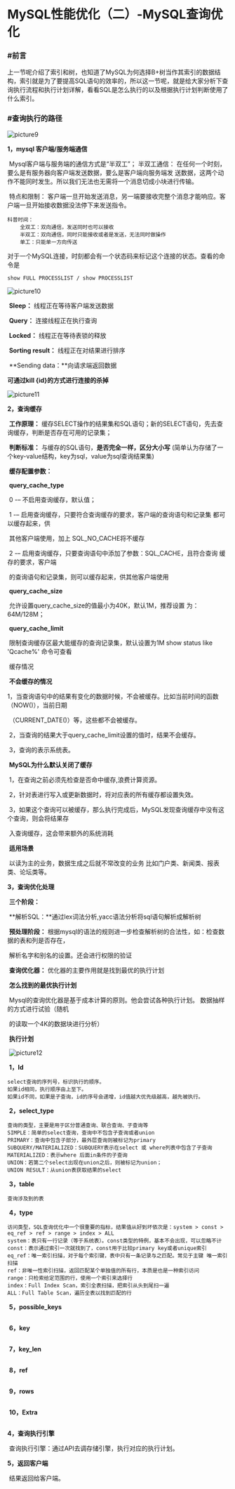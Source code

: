 # MySQL性能优化（二）-MySQL查询优化

### #前言

​	上一节呢介绍了索引和树，也知道了MySQL为何选择B+树当作其索引的数据结构，索引就是为了要提高SQL语句的效率的，所以这一节呢，就是给大家分析下查询执行流程和执行计划详解，看看SQL是怎么执行的以及根据执行计划判断使用了什么索引。



### #查询执行的路径

![picture9](D:\Skill\Git\Repository\Notebook\MysqlPerformanceOptimization\images\picture9.png)

**1，mysql 客户端/服务端通信** 

​	Mysql客户端与服务端的通信方式是“半双工”； 半双工通信： 在任何一个时刻，要么是有服务器向客户端发送数据，要么是客户端向服务端发 送数据，这两个动作不能同时发生。所以我们无法也无需将一个消息切成小块进行传输。

​	特点和限制： 客户端一旦开始发送消息，另一端要接收完整个消息才能响应。客户端一旦开始接收数据没法停下来发送指令。 

```Text
科普时间：
	全双工：双向通信，发送同时也可以接收 
	半双工：双向通信，同时只能接收或者是发送，无法同时做操作 
	单工：只能单一方向传送 
```

​	对于一个MySQL连接，时刻都会有一个状态码来标记这个连接的状态。查看的命令是

```mysql
show FULL PROCESSLIST / show PROCESSLIST
```

![picture10](D:\Skill\Git\Repository\Notebook\MysqlPerformanceOptimization\images\picture10.png)

​	**Sleep：** 线程正在等待客户端发送数据

​	**Query：** 连接线程正在执行查询

​	**Locked：** 线程正在等待表锁的释放

​	**Sorting result：** 线程正在对结果进行排序

​	**Sending data：**向请求端返回数据

**可通过kill {id}的方式进行连接的杀掉**

![picture11](D:\Skill\Git\Repository\Notebook\MysqlPerformanceOptimization\images\picture11.png)



**2，查询缓存** 

​	**工作原理：** 缓存SELECT操作的结果集和SQL语句；新的SELECT语句，先去查询缓存，判断是否存在可用的记录集；

​	**判断标准：** 与缓存的SQL语句，**是否完全一样，区分大小写** (简单认为存储了一个key-value结构，key为sql，value为sql查询结果集)

​	**缓存配置参数：**

​		**query_cache_type** 

​			0 -– 不启用查询缓存，默认值；

​			1 -– 启用查询缓存，只要符合查询缓存的要求，客户端的查询语句和记录集 都可以缓存起来，供

​				其他客户端使用，加上 SQL_NO_CACHE将不缓存 

​			2 -– 启用查询缓存，只要查询语句中添加了参数：SQL_CACHE，且符合查询 缓存的要求，客户端

​				的查询语句和记录集，则可以缓存起来，供其他客户端使用 

​		**query_cache_size** 

​			允许设置query_cache_size的值最小为40K，默认1M，推荐设置 为：64M/128M；

​		**query_cache_limit** 

​			限制查询缓存区最大能缓存的查询记录集，默认设置为1M show status like 'Qcache%' 命令可查看

​			缓存情况

​	**不会缓存的情况**

​		1，当查询语句中的结果有变化的数据时候，不会被缓存。比如当前时间的函数（NOW()），当前日期

​			（CURRENT_DATE()）等，这些都不会被缓存。

​		2，当查询的结果大于query_cache_limit设置的值时，结果不会缓存。

​		3，查询的表示系统表。

​	**MySQL为什么默认关闭了缓存**

​		1，在查询之前必须先检查是否命中缓存,浪费计算资源。

​		2，针对表进行写入或更新数据时，将对应表的所有缓存都设置失效。

​		3，如果这个查询可以被缓存，那么执行完成后，MySQL发现查询缓存中没有这 个查询，则会将结果存

​			入查询缓存，这会带来额外的系统消耗

​	**适用场景**

​		以读为主的业务，数据生成之后就不常改变的业务 比如门户类、新闻类、报表类、论坛类等。

**3，查询优化处理** 

​	**三个阶段：**

​		**解析SQL：**通过lex词法分析,yacc语法分析将sql语句解析成解析树 

​		**预处理阶段：** 根据mysql的语法的规则进一步检查解析树的合法性，如：检查数据的表和列是否存在，

​					解析名字和别名的设置。还会进行权限的验证 

​		**查询优化器：** 优化器的主要作用就是找到最优的执行计划

​	**怎么找到的最优执行计划**

​		Mysql的查询优化器是基于成本计算的原则。他会尝试各种执行计划。 数据抽样的方式进行试验（随机

​		的读取一个4K的数据块进行分析）​	

​	**执行计划**

​		![picture12](D:\Skill\Git\Repository\Notebook\MysqlPerformanceOptimization\images\picture12.png)

​		**1，Id**

```Text
select查询的序列号，标识执行的顺序。
如果id相同，执行顺序由上至下。
如果id不同，如果是子查询，id的序号会递增，id值越大优先级越高，越先被执行。
```

​		**2，select_type**

```Text
查询的类型，主要是用于区分普通查询、联合查询、子查询等
SIMPLE：简单的select查询，查询中不包含子查询或者union 
PRIMARY：查询中包含子部分，最外层查询则被标记为primary 
SUBQUERY/MATERIALIZED：SUBQUERY表示在select 或 where列表中包含了子查询 
MATERIALIZED：表示where 后面in条件的子查询 
UNION：若第二个select出现在union之后，则被标记为union； 
UNION RESULT：从union表获取结果的select
```

​		**3，table**

```Text
查询涉及到的表
```

​		**4，type**

```Text
访问类型，SQL查询优化中一个很重要的指标，结果值从好到坏依次是：system > const > eq_ref > ref > range > index > ALL
system：表只有一行记录（等于系统表）。const类型的特例，基本不会出现，可以忽略不计 
const：表示通过索引一次就找到了，const用于比较primary key或者unique索引 
eq_ref：唯一索引扫描，对于每个索引键，表中只有一条记录与之匹配。常见于主键 唯一索引扫描 
ref：非唯一性索引扫描，返回匹配某个单独值的所有行，本质是也是一种索引访问 
range：只检索给定范围的行，使用一个索引来选择行 
index：Full Index Scan，索引全表扫描，把索引从头到尾扫一遍 
ALL：Full Table Scan，遍历全表以找到匹配的行
```

​		**5，possible_keys**

```Text

```

​		**6，key**

```Text

```

​		**7，key_len**

```Text

```

​		**8，ref**

```Text

```

​		**9，rows**

```Text

```

​		**10，Extra**

```Text

```





**4，查询执行引擎** 

​	查询执行引擎：通过API去调存储引擎，执行对应的执行计划。

**5，返回客户端**

​	结果返回给客户端。